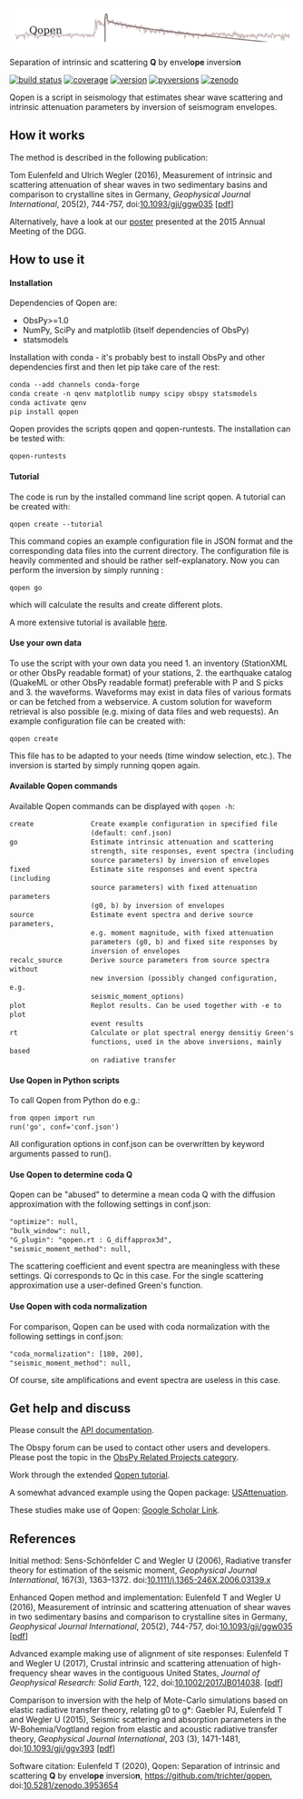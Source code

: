 ![Qopen](https://raw.githubusercontent.com/trichter/misc/master/logos/logo_qopen.png)

Separation of intrinsic and scattering **Q** by envel**ope** inversio**n**

[![build status](https://github.com/trichter/qopen/workflows/tests/badge.svg)](https://github.com/trichter/qopen/actions)
[![coverage](https://codecov.io/gh/trichter/qopen/branch/master/graph/badge.svg)](https://codecov.io/gh/trichter/qopen)
[![version](https://img.shields.io/pypi/v/qopen.svg)](https://pypi.python.org/pypi/qopen)
[![pyversions](https://img.shields.io/pypi/pyversions/qopen.svg)](https://python.org)
[![zenodo](https://zenodo.org/badge/DOI/10.5281/zenodo.3953654.svg)](https://doi.org/10.5281/zenodo.3953654)

Qopen is a script in seismology that estimates shear wave scattering and
intrinsic attenuation parameters by inversion of seismogram envelopes.

## How it works

The method is described in the following publication:

Tom Eulenfeld and Ulrich Wegler (2016), Measurement of intrinsic and scattering attenuation of shear waves in two
sedimentary basins and comparison to crystalline sites in Germany, *Geophysical Journal International*, 205(2), 744-757,
doi:[10.1093/gji/ggw035](https://dx.doi.org/10.1093/gji/ggw035)
[[pdf](https://www.db-thueringen.de/servlets/MCRFileNodeServlet/dbt_derivate_00038348/Eulenfeld_Wegler_2016_Intrinsic_and_scattering_attenuation_a.pdf)]

Alternatively, have a look at our [poster](https://dx.doi.org/10.6084/m9.figshare.2074693) presented at the
2015 Annual Meeting of the DGG.

## How to use it

#### Installation

Dependencies of Qopen are:

- ObsPy\>=1.0
- NumPy, SciPy and matplotlib (itself dependencies of ObsPy)
- statsmodels

Installation with conda - it's probably best to install ObsPy and other
dependencies first and then let pip take care of the rest:

    conda --add channels conda-forge
    conda create -n qenv matplotlib numpy scipy obspy statsmodels
    conda activate qenv
    pip install qopen

Qopen provides the scripts qopen and qopen-runtests. The installation can be tested with:

    qopen-runtests

#### Tutorial

The code is run by the installed command line script qopen. A tutorial can be created with:

    qopen create --tutorial

This command copies an example configuration file in JSON format and the
corresponding data files into the current directory. The configuration
file is heavily commented and should be rather self-explanatory. Now you
can perform the inversion by simply running :

    qopen go

which will calculate the results and create different plots.

A more extensive tutorial is available [here](https://github.com/trichter/qopen_tutorial).

#### Use your own data

To use the script with your own data you need 1. an inventory
(StationXML or other ObsPy readable format) of your stations, 2. the
earthquake catalog (QuakeML or other ObsPy readable format) preferable
with P and S picks and 3. the waveforms. Waveforms may exist in data
files of various formats or can be fetched from a webservice. A custom
solution for waveform retrieval is also possible (e.g. mixing of data
files and web requests). An example configuration file can be created
with:

    qopen create

This file has to be adapted to your needs (time window selection, etc.).
The inversion is started by simply running qopen again.

#### Available Qopen commands

Available Qopen commands can be displayed with `qopen -h`:

    create              Create example configuration in specified file
                        (default: conf.json)
    go                  Estimate intrinsic attenuation and scattering
                        strength, site responses, event spectra (including
                        source parameters) by inversion of envelopes
    fixed               Estimate site responses and event spectra (including
                        source parameters) with fixed attenuation parameters
                        (g0, b) by inversion of envelopes
    source              Estimate event spectra and derive source parameters,
                        e.g. moment magnitude, with fixed attenuation
                        parameters (g0, b) and fixed site responses by
                        inversion of envelopes
    recalc_source       Derive source parameters from source spectra without
                        new inversion (possibly changed configuration, e.g.
                        seismic_moment_options)
    plot                Replot results. Can be used together with -e to plot
                        event results
    rt                  Calculate or plot spectral energy densitiy Green's
                        functions, used in the above inversions, mainly based
                        on radiative transfer

#### Use Qopen in Python scripts

To call Qopen from Python do e.g.:

    from qopen import run
    run('go', conf='conf.json')

All configuration options in conf.json can be overwritten by keyword
arguments passed to run().

#### Use Qopen to determine coda Q

Qopen can be "abused" to determine a mean coda Q with the diffusion
approximation with the following settings in conf.json:

    "optimize": null,
    "bulk_window": null,
    "G_plugin": "qopen.rt : G_diffapprox3d",
    "seismic_moment_method": null,

The scattering coefficient and event spectra are meaningless with these
settings. Qi corresponds to Qc in this case. For the single scattering
approximation use a user-defined Green's function.

#### Use Qopen with coda normalization

For comparison, Qopen can be used with coda normalization with the
following settings in conf.json:

    "coda_normalization": [180, 200],
    "seismic_moment_method": null,

Of course, site amplifications and event spectra are useless in this
case.

## Get help and discuss

Please consult the [API documentation](https://qopen.readthedocs.io).

The Obspy forum can be used to contact other users and developers.
Please post the topic in the
[ObsPy Related Projects category](https://discourse.obspy.org/c/obspy-related-projects/qopen).

Work through the extended [Qopen tutorial](https://github.com/trichter/qopen_tutorial).

A somewhat advanced example using the Qopen package:
[USAttenuation](https://github.com/trichter/usattenuation).

These studies make use of Qopen:
[Google Scholar Link](https://scholar.google.com/scholar?cites=2976023441381045818&scipsc=1&q=Qopen).

## References

Initial method:
Sens-Schönfelder C and Wegler U (2006),
Radiative transfer theory for estimation of the seismic moment,
*Geophysical Journal International*, 167(3), 1363–1372.
doi:[10.1111/j.1365-246X.2006.03139.x](https://dx.doi.org/10.1111/j.1365-246X.2006.03139.x)

Enhanced Qopen method and implementation:
Eulenfeld T and Wegler U (2016),
Measurement of intrinsic and scattering attenuation of shear waves in two sedimentary basins and comparison to crystalline sites in Germany,
*Geophysical Journal International*, 205(2), 744-757,
doi:[10.1093/gji/ggw035](https://dx.doi.org/10.1093/gji/ggw035)
[[pdf](https://www.db-thueringen.de/servlets/MCRFileNodeServlet/dbt_derivate_00038348/Eulenfeld_Wegler_2016_Intrinsic_and_scattering_attenuation_a.pdf)]

Advanced example making use of alignment of site responses:
Eulenfeld T and Wegler U (2017),
Crustal intrinsic and scattering attenuation of high-frequency shear waves in the contiguous United States,
*Journal of Geophysical Research: Solid Earth*, 122, doi:[10.1002/2017JB014038](https://dx.doi.org/10.1002/2017JB014038).
[[pdf](https://www.db-thueringen.de/servlets/MCRFileNodeServlet/dbt_derivate_00040716/Eulenfeld_Wegler_2017_US_intrinsic_and_scattering_attenuation.pdf)]

Comparison to inversion with the help of Mote-Carlo simulations based on elastic radiative transfer theory, relating g0 to g*:
Gaebler PJ, Eulenfeld T and Wegler U (2015),
Seismic scattering and absorption parameters in the W-Bohemia/Vogtland region from elastic and acoustic radiative transfer theory,
*Geophysical Journal International*, 203 (3), 1471-1481,
doi:[10.1093/gji/ggv393](https://dx.doi.org/10.1093/gji/ggv393)
[[pdf](https://www.db-thueringen.de/servlets/MCRFileNodeServlet/dbt_derivate_00051750/Gaebler_Eulenfeld_Wegler_Elastic_versus_acoustic_radiative_transfer_theory.pdf)]

Software citation:
Eulenfeld T (2020),
Qopen: Separation of intrinsic and scattering **Q** by envel**ope** inversio**n**,
https://github.com/trichter/qopen,
doi:[10.5281/zenodo.3953654](https://dx.doi.org/10.5281/zenodo.3953654)
